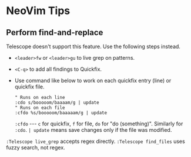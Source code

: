 # NeoVim Tips

## Perform find-and-replace

Telescope doesn't support this feature. Use the following steps instead.

- `<leader>fw` or `<leader>gu` to live grep on patterns.
- `<C-q>` to add all findings to Quickfix.
- Use command like below to work on each quickfix entry (line) or quickfix file.

  ```vim
  " Runs on each line
  :cdo s/booooom/baaaam/g | update
  " Runs on each file
  :cfdo %s/booooom/baaaaam/g | update
  ```

  `:cfdo` --- `c` for quickfix, `f` for file, `do` for "do (something)". Similarly for `:cdo`.
  `| update` means save changes only if the file was modified.

`:Telescope live_grep` accepts regex directly. `:Telescope find_files` uses fuzzy search, not regex.
